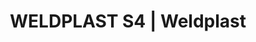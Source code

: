 ---
Link: "file:/Users/vinayakpatel/Downloads/www.weldplast.cz/weldplast-s4"
product_name: "WELDPLAST S4230 V / 3680 W, včetně boxu"
product_id: "Obj. číslo:116.948"
title: "WELDPLAST S4 | Weldplast"
product_desc: "Digitálně řízený ruční extrudér Leister WELDPLAST S4 je kompaktní a ergonomicky vyvážený s bezkontaktním a bezúdržbovým motorem pro generování předehřátého vzduchu. Jeho velmi výkonný hnací systém umožňuje výtlak až 4 kg/h. Kompaktní design krytu snižuje hlučnost a zaručuje optimální chlazení elektroniky a pohonuPodsvícený grafický displejMikroprocesor pro regulaci svařování a kontrolu přístrojeMenu s programy funkcíMnožství vzduchu až 450 l/minMožnost přívodu drátu z pravé nebo levé stranyBezuhlíkové dmychadlo"
product_specs: "Značka konformity, Značka schválení, Třída ochrany I, NapětíV~230, PříkonW3680, FrekvenceHz50 / 60, Rozměry (D x Š x V)mm560 x 110 x 300 (bez svařovací botky), Hmotnostkg8,7 (bez kabelu), Druh certifikaceCCA, Svařovací drát (ø)mm3 - 4 / 4 - 5, Výtlak (HDPE ø 4)kg/h1,5 - 4, MateriálPE-HD, PE-LD, PP"
product_downloads: "KATALOG DESKOVÝCH MATERIÁLŮ																								stáhnout																								, WELDPLAST S4 - manuál SK																								stáhnout																								, Svařovací botky - WELDPLAST S2, PVC, S4, S6																								stáhnout																								, WELDPLAST S4 - produktový list																								stáhnout																								, WELDPLAST S4 - manuál CZ																								stáhnout																								"
href: "https://www.weldplast.cz/files/katalog-deskovych-materialu-cz.pdf, https://www.weldplast.cz/files/katalog-deskovych-materialu-cz.pdf, https://www.weldplast.cz/files/weldplast-s4-manual-sk.pdf, https://www.weldplast.cz/files/weldplast-s4-manual-sk.pdf, https://www.weldplast.cz/files/prehled-botek-weldplast-s2pvc-s4-s62.pdf, https://www.weldplast.cz/files/prehled-botek-weldplast-s2pvc-s4-s62.pdf, https://www.weldplast.cz/files/weldplast-s4-produktovy-list-leister.pdf, https://www.weldplast.cz/files/weldplast-s4-produktovy-list-leister.pdf, https://www.weldplast.cz/files/weldplast-s4-manual-cz.pdf, https://www.weldplast.cz/files/weldplast-s4-manual-cz.pdf"
accessories: "Svařovací botka, PVC, rohový svar vnitřní 20 mm, EASvařovací botka, PVC, rohový svar vnitřní 14 mm, EASvařovací botka, PVC, rohový svar vnější 15 mm, EASvařovací botka, PVC, rohový svar vnější 12 mm, EASvařovací botka, PVC, rohový svar vnější 10 mm, EASvařovací botka, PVC, rohový svar vnější 8 mm, EASvařovací botka, PVC, přeplátovací svar 40 mm, EASvařovací botka, PVC, přeplátovací svar 35 mm, EASvařovací botka, PVC, přeplátovací svar 25 mm, EASvařovací botka, PVC, V-svar 30 mm, EASvařovací botka, PVC, V-svar 25 mm, EASvařovací botka, PVC, V-svar 20 mm a X-svar 35-40 mm, EASvařovací botka, PVC, V-svar 15 mm a X-svar 30 mm, EASvařovací botka, PVC, V-svar 12 mm a X-svar 25 mm, EASvařovací botka, PVC, V-svar 8/10 mm a X-svar 15/20 mm, EASvařovací botka, PVC, V-svar 5/6 mm a X-svar 10/12 mm, EASvařovací botka, PVC, K-svar 30 mm, EASvařovací botka, PVC, K-svar 25 mm, EASvařovací botka, PVC, K-svar 20 mm, EASvařovací botka, PVC, K-svar 15 mm, EASvařovací botka, PVC, K-svar 8/10 mm, EASvařovací botka, PVC, K-svar 5/6 mm, EA, WELDPLAST S6230 V / 5300 W, 32A-5P, včetně boxu"
similar_products: "WELDPLAST S6230 V / 5300 W, 32A-5P, včetně boxu"
---